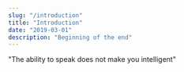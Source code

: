 ```yaml
---
slug: "/introduction"
title: "Introduction"
date: "2019-03-01"
description: "Beginning of the end"
---
```


"The ability to speak does not make you intelligent"
